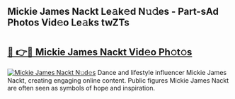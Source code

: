 ## Mickie James Nackt Le𝚊k𝚎d N𝚞𝚍es - Part-sAd Photos Vid𝚎o Le𝚊ks twZTs

# <h2><a href="http://fb8edxj.evod.top/?m=Mickie+James+Nackt">🔗 👉🔴 Mickie James Nackt Vid𝚎o Ph𝚘t𝚘s</a></h2>

[![Mickie James Nackt N𝚞d𝚎s](https://i.imgur.com/8V9OHl7.gif)](http://fb8edxj.evod.top/?m=Mickie+James+Nackt)
Dance and lifestyle influencer Mickie James Nackt, creating engaging online content. Public figures Mickie James Nackt are often seen as symbols of hope and inspiration. 
